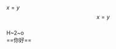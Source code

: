 
$x=y$  
$$
x=y
$$  
H~2~o  
==你好==
<!--stackedit_data:
eyJoaXN0b3J5IjpbMjA1NTU0OTAyMiwtMTQzMzExODIyNV19
-->